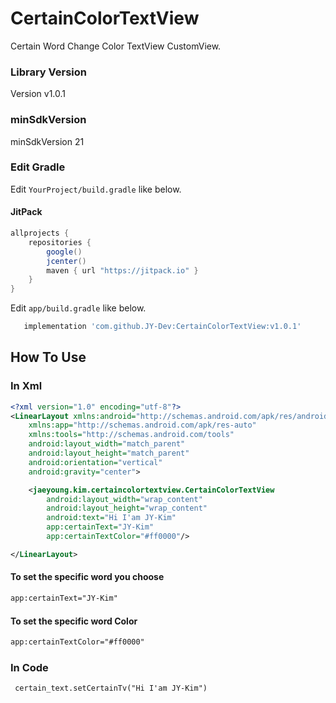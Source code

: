 # CertainColorTextView
Certain Word Change Color TextView CustomView.

### Library Version

Version v1.0.1

### minSdkVersion

minSdkVersion 21

### Edit Gradle

Edit `YourProject/build.gradle` like below.

#### JitPack
```gradle
allprojects {
    repositories {
        google()
        jcenter()
        maven { url "https://jitpack.io" }
    }
}
```

Edit `app/build.gradle` like below.

```gradle
   implementation 'com.github.JY-Dev:CertainColorTextView:v1.0.1' 
```

## How To Use

### In Xml
```xml
<?xml version="1.0" encoding="utf-8"?>
<LinearLayout xmlns:android="http://schemas.android.com/apk/res/android"
    xmlns:app="http://schemas.android.com/apk/res-auto"
    xmlns:tools="http://schemas.android.com/tools"
    android:layout_width="match_parent"
    android:layout_height="match_parent"
    android:orientation="vertical"
    android:gravity="center">

    <jaeyoung.kim.certaincolortextview.CertainColorTextView
        android:layout_width="wrap_content"
        android:layout_height="wrap_content"
        android:text="Hi I'am JY-Kim"
        app:certainText="JY-Kim"
        app:certainTextColor="#ff0000"/>

</LinearLayout>
```

#### To set the specific word you choose 
```xml
app:certainText="JY-Kim"
```

#### To set the specific word Color
```xml
app:certainTextColor="#ff0000"
```

### In Code
```
 certain_text.setCertainTv("Hi I'am JY-Kim")
```
